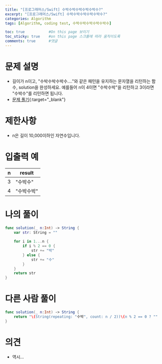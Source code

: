 ```yaml
---
title: "[프로그래머스/Swift] 수박수박수박수박수박수?"
excerpt: "[프로그래머스/Swift] 수박수박수박수박수박수?"
categories: Algorithm
tags: [Algorithm, coding test, 수박수박수박수박수박수]

toc: true           #On this page 보이기 
toc_sticky: true    #on this page 스크롤에 따라 움직이도록 
comments: true      #댓글
---
```

# 문제 설명 
- 길이가 n이고, "수박수박수박수...."와 같은 패턴을 유지하는 문자열을 리턴하는 함수, solution을 완성하세요. 예를들어 n이 4이면 "수박수박"을 리턴하고 3이라면 "수박수"를 리턴하면 됩니다.
- [문제 풀기](https://school.programmers.co.kr/learn/courses/30/lessons/12922){:target="_blank"} 

# 제한사항
- n은 길이 10,000이하인 자연수입니다.

# 입출력 예

|n|result|
|---|---|
|3|"수박수"|
|4|"수박수박"|

# 나의 풀이 
```swift 
func solution(_ n:Int) -> String {
    var str: String = "" 
    
    for i in 1...n {
        if i % 2 == 0 {
            str += "박"        
        } else {
            str += "수"
        }
    }
    return str
}
``` 
# 다른 사람 풀이 
```swift 
func solution(_ n:Int) -> String {
    return "\(String(repeating: "수박", count: n / 2))\(n % 2 == 0 ? "" : "수")"
}
``` 

# 의견 
- 역시...  
